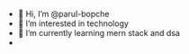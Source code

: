- 👋 Hi, I’m @parul-bopche
- 👀 I’m interested in technology
- 🌱 I’m currently learning mern stack and dsa 
- 
